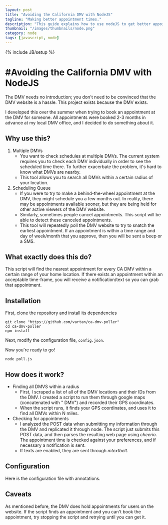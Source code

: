 ```yaml
---
layout: post
title: "Avoiding the California DMV with NodeJS"
tagline: "Making better appointment times."
description: "This guide explains how to use nodeJS to get better appointment times at the DMV."
thumbnail: "/images/thumbnails/node.png"
category: node
tags: [javascript, node]
---
```

{% include JB/setup %}

#Avoiding the California DMV with NodeJS
====

The DMV needs no introduction; you don't need to be convinced that the DMV website is a hassle. This project exists because the DMV exists.

I developed this over the summer when trying to book an appointment at the DMV for someone. All appointments were booked 2-3 months in advance at my local DMV office, and I decided to do something about it.


Why use this?
---

1.  Multiple DMVs
    - You want to check schedules at multiple DMVs. The current system requires you to check each DMV individually in order to see the scheduled time there. To further exacerbate the problem, it's hard to know what DMVs are nearby.
    - This tool allows you to search all DMVs within a certain radius of your location.
2. Scheduling Queue
    - If you were to try to make a behind-the-wheel appointment at the DMV, they might schedule you a few months out. In reality, there may be appointments available sooner, but they are being held for other active viewers of the DMV website.
    - Similarly, sometimes people cancel appointments. This script will be able to detect these canceled appointments.
    - This tool will repeatedly poll the DMV website to try to snatch the earliest appointment. If an appointment is within a time range and day of week/month that you approve, then you will be sent a beep or a SMS.


What exactly does this do?
---
This script will find the nearest appointment for every CA DMV within a certain range of your home location. If there exists an appointment within an acceptable time-frame, you will receive a notification/text so you can grab that appointment.


Installation
---
First, clone the repository and install its dependencies

    git clone "https://github.com/vartan/ca-dmv-poller"
    cd ca-dmv-poller
    npm install

Next, modify the configuration file, `config.json`.

Now you're ready to go!

    node poll.js


How does it work?
---
* Finding all DMVS within a radius
    * First, I scraped a list of all of the DMV locations and their IDs from the DMV. I created a script to run them through google maps (concatenated with " DMV") and recorded their GPS coordinates.
    * When the script runs, it finds your GPS coordinates, and uses it to find all DMVs within N miles.
* Checking for appointments
    * I analyzed the POST data when submitting my information through the DMV and replicated it through node. The script just submits this POST data, and then parses the resulting web page using *cheerio*. The appointment time is checked against your preferences, and if necessary a notification is sent.
    * If texts are enabled, they are sent through *mtextbelt*.

Configuration
----
Here is the configuration file with annotations.

<script src="https://gist.github.com/anonymous/82daa661e3c7b2011e84.js"></script>

Caveats
----
As mentioned before, the DMV does hold appointments for users on the website. If the script finds an appointment and you can't book the appointment, try stopping the script and retrying until you can get it.
